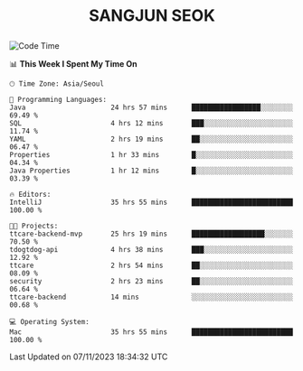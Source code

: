 <h1>
 <p align="center">
   SANGJUN SEOK
 </p>
</h1>

<!--START_SECTION:waka-->
![Code Time](http://img.shields.io/badge/Code%20Time-2%2C979%20hrs%2042%20mins-blue)

📊 **This Week I Spent My Time On** 

```text
🕑︎ Time Zone: Asia/Seoul

💬 Programming Languages: 
Java                     24 hrs 57 mins      █████████████████░░░░░░░░   69.49 % 
SQL                      4 hrs 12 mins       ███░░░░░░░░░░░░░░░░░░░░░░   11.74 % 
YAML                     2 hrs 19 mins       ██░░░░░░░░░░░░░░░░░░░░░░░   06.47 % 
Properties               1 hr 33 mins        █░░░░░░░░░░░░░░░░░░░░░░░░   04.34 % 
Java Properties          1 hr 12 mins        █░░░░░░░░░░░░░░░░░░░░░░░░   03.39 % 

🔥 Editors: 
IntelliJ                 35 hrs 55 mins      █████████████████████████   100.00 % 

🐱‍💻 Projects: 
ttcare-backend-mvp       25 hrs 19 mins      ██████████████████░░░░░░░   70.50 % 
tdogtdog-api             4 hrs 38 mins       ███░░░░░░░░░░░░░░░░░░░░░░   12.92 % 
ttcare                   2 hrs 54 mins       ██░░░░░░░░░░░░░░░░░░░░░░░   08.09 % 
security                 2 hrs 23 mins       ██░░░░░░░░░░░░░░░░░░░░░░░   06.64 % 
ttcare-backend           14 mins             ░░░░░░░░░░░░░░░░░░░░░░░░░   00.68 % 

💻 Operating System: 
Mac                      35 hrs 55 mins      █████████████████████████   100.00 % 
```


 Last Updated on 07/11/2023 18:34:32 UTC
<!--END_SECTION:waka-->
